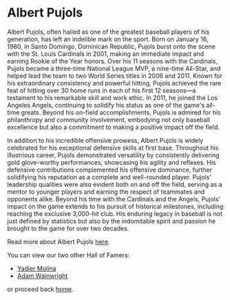 # Albert Pujols

Albert Pujols, often hailed as one of the greatest baseball players of his generation, has left an indelible mark on the sport. Born on January 16, 1980, in Santo Domingo, Dominican Republic, Pujols burst onto the scene with the St. Louis Cardinals in 2001, making an immediate impact and earning Rookie of the Year honors. Over his 11 seasons with the Cardinals, Pujols became a three-time National League MVP, a nine-time All-Star, and helped lead the team to two World Series titles in 2006 and 2011. Known for his extraordinary consistency and powerful hitting, Pujols achieved the rare feat of hitting over 30 home runs in each of his first 12 seasons—a testament to his remarkable skill and work ethic. In 2011, he joined the Los Angeles Angels, continuing to solidify his status as one of the game's all-time greats. Beyond his on-field accomplishments, Pujols is admired for his philanthropy and community involvement, embodying not only baseball excellence but also a commitment to making a positive impact off the field.

In addition to his incredible offensive prowess, Albert Pujols is widely celebrated for his exceptional defensive skills at first base. Throughout his illustrious career, Pujols demonstrated versatility by consistently delivering gold glove-worthy performances, showcasing his agility and reflexes. His defensive contributions complemented his offensive dominance, further solidifying his reputation as a complete and well-rounded player. Pujols' leadership qualities were also evident both on and off the field, serving as a mentor to younger players and earning the respect of teammates and opponents alike. Beyond his time with the Cardinals and the Angels, Pujols' impact on the game extends to his pursuit of historical milestones, including reaching the exclusive 3,000-hit club. His enduring legacy in baseball is not just defined by statistics but also by the indomitable spirit and passion he brought to the game for over two decades.

Read more about Albert Pujols [here](https://www.britannica.com/biography/Albert-Pujols).

You can view our two other Hall of Famers:
- [Yadier Molina](https://github.com/wardenevanMU/IT1600MarkdownPages/blob/Master/YadierMolina.md)
- [Adam Wainwright](https://github.com/wardenevanMU/IT1600MarkdownPages/blob/Master/AdamWainwright.md)

or proceed back [home](https://github.com/wardenevanMU/IT1600MarkdownPages/blob/Master/README.md).
